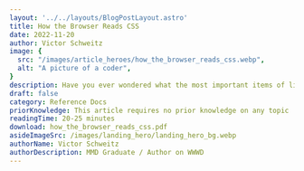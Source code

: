 ```yaml
---
layout: '../../layouts/BlogPostLayout.astro'
title: How the Browser Reads CSS
date: 2022-11-20
author: Victor Schweitz
image: {
  src: "/images/article_heroes/how_the_browser_reads_css.webp",
  alt: "A picture of a coder",
}
description: Have you ever wondered what the most important items of life are? Well, wonder no more!
draft: false
category: Reference Docs
priorKnowledge: This article requires no prior knowledge on any topic
readingTime: 20-25 minutes
download: how_the_browser_reads_css.pdf
asideImageSrc: /images/landing_hero/landing_hero_bg.webp
authorName: Victor Schweitz
authorDescription: MMD Graduate / Author on WWWD
---
```



